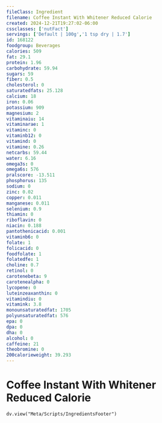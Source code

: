 ```yaml
---
fileClass: Ingredient
filename: Coffee Instant With Whitener Reduced Calorie
created: 2024-12-21T19:27:02-06:00
cssclasses: ['nutFact']
servings: ['Default | 100g','1 tsp dry | 1.7']
id: 168122
foodgroup: Beverages
calories: 509
fat: 29.1
protein: 1.96
carbohydrate: 59.94
sugars: 59
fiber: 0.5
cholesterol: 0
saturatedfats: 25.128
calcium: 18
iron: 0.06
potassium: 909
magnesium: 2
vitaminaiu: 14
vitaminarae: 1
vitaminc: 0
vitaminb12: 0
vitamind: 0
vitamine: 0.26
netcarbs: 59.44
water: 6.16
omega3s: 0
omega6s: 576
pralscore: -13.511
phosphorus: 135
sodium: 0
zinc: 0.02
copper: 0.011
manganese: 0.011
selenium: 0.9
thiamin: 0
riboflavin: 0
niacin: 0.188
pantothenicacid: 0.001
vitaminb6: 0
folate: 1
folicacid: 0
foodfolate: 1
folatedfe: 1
choline: 0.7
retinol: 0
carotenebeta: 9
carotenealpha: 0
lycopene: 0
luteinzeaxanthin: 0
vitamindiu: 0
vitamink: 3.8
monounsaturatedfat: 1705
polyunsaturatedfat: 576
epa: 0
dpa: 0
dha: 0
alcohol: 0
caffeine: 21
theobromine: 0
200calorieweight: 39.293
---
```


# Coffee Instant With Whitener Reduced Calorie

```dataviewjs
dv.view("Meta/Scripts/IngredientsFooter")
```